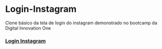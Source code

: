 # Login-Instagram

Clone básico da tela de login do instagram demonstrado no bootcamp da Digital Innovation One

### [Login Instagram](https://henryke10x10.github.io/Login-Instagram/)
